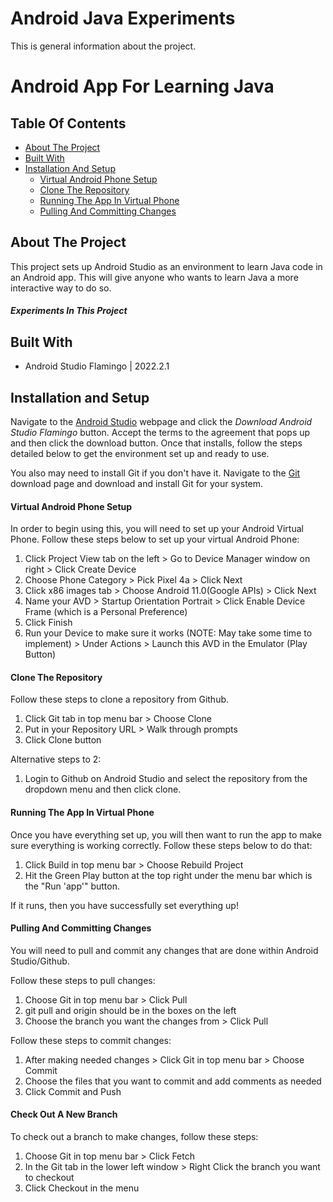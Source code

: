 # Android Java Experiments

This is general information about the project.

# Android App For Learning Java

## Table Of Contents
* [About The Project](#about-the-project)
* [Built With](#built-with)
* [Installation And Setup](#installation-and-setup)
    - [Virtual Android Phone Setup](#virtual-android-phone-setup)
    - [Clone The Repository](#clone-the-repository)
    - [Running The App In Virtual Phone](#running-the-app-in-virtual-phone)
    - [Pulling And Committing Changes](#pulling-and-comitting-changes)

## About The Project
This project sets up Android Studio as an environment to learn Java code in an Android app.
This will give anyone who wants to learn Java a more interactive way to do so.

##### Experiments In This Project

## Built With
* Android Studio Flamingo | 2022.2.1

## Installation and Setup
Navigate to the [Android Studio](https://developer.android.com/studio) webpage and click the *Download Android Studio Flamingo* button. Accept the terms to the agreement that pops up and then click the download button. Once that installs, follow the steps detailed below to get the environment set up and ready to use.

You also may need to install Git if you don't have it. Navigate to the [Git](https://git-scm.com/downloads) download page and download and install Git for your system.

#### Virtual Android Phone Setup
In order to begin using this, you will need to set up your Android Virtual Phone. Follow these steps below to set up your virtual Android Phone:
1. Click Project View tab on the left > Go to Device Manager window on right > Click Create Device
2. Choose Phone Category > Pick Pixel 4a > Click Next
3. Click x86 images tab > Choose Android 11.0(Google APIs) > Click Next
4. Name your AVD > Startup Orientation Portrait > Click Enable Device Frame (which is a Personal Preference)
5. Click Finish
6. Run your Device to make sure it works (NOTE: May take some time to implement) > Under Actions > Launch this AVD in the Emulator (Play Button) 

#### Clone The Repository
Follow these steps to clone a repository from Github.
1. Click Git tab in top menu bar > Choose Clone
2. Put in your Repository URL > Walk through prompts
3. Click Clone button
   
Alternative steps to 2:
1. Login to Github on Android Studio and select the repository from the dropdown menu and then click clone.

#### Running The App In Virtual Phone
Once you have everything set up, you will then want to run the app to make sure everything is working correctly. Follow these steps below to do that:
1. Click Build in top menu bar > Choose Rebuild Project
2. Hit the Green Play button at the top right under the menu bar which is the "Run 'app'" button.

If it runs, then you have successfully set everything up! 

#### Pulling And Committing Changes
You will need to pull and commit any changes that are done within Android Studio/Github.

Follow these steps to pull changes:
1. Choose Git in top menu bar > Click Pull
2. git pull and origin should be in the boxes on the left
3. Choose the branch you want the changes from > Click Pull

Follow these steps to commit changes:
1. After making needed changes > Click Git in top menu bar > Choose Commit
2. Choose the files that you want to commit and add comments as needed
3. Click Commit and Push

#### Check Out A New Branch
To check out a branch to make changes, follow these steps:
1. Choose Git in top menu bar > Click Fetch
2. In the Git tab in the lower left window > Right Click the branch you want to checkout
3. Click Checkout in the menu
